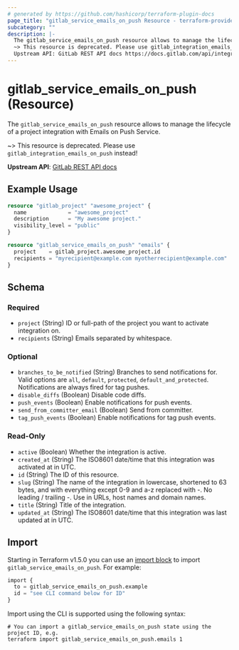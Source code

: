 ```yaml
---
# generated by https://github.com/hashicorp/terraform-plugin-docs
page_title: "gitlab_service_emails_on_push Resource - terraform-provider-gitlab"
subcategory: ""
description: |-
  The gitlab_service_emails_on_push resource allows to manage the lifecycle of a project integration with Emails on Push Service.
  ~> This resource is deprecated. Please use gitlab_integration_emails_on_push instead!
  Upstream API: GitLab REST API docs https://docs.gitlab.com/api/integrations/#emails-on-push
---
```


# gitlab_service_emails_on_push (Resource)

The `gitlab_service_emails_on_push` resource allows to manage the lifecycle of a project integration with Emails on Push Service.

~> This resource is deprecated. Please use `gitlab_integration_emails_on_push` instead!

**Upstream API**: [GitLab REST API docs](https://docs.gitlab.com/api/integrations/#emails-on-push)

## Example Usage

```terraform
resource "gitlab_project" "awesome_project" {
  name             = "awesome_project"
  description      = "My awesome project."
  visibility_level = "public"
}

resource "gitlab_service_emails_on_push" "emails" {
  project    = gitlab_project.awesome_project.id
  recipients = "myrecipient@example.com myotherrecipient@example.com"
}
```

<!-- schema generated by tfplugindocs -->
## Schema

### Required

- `project` (String) ID or full-path of the project you want to activate integration on.
- `recipients` (String) Emails separated by whitespace.

### Optional

- `branches_to_be_notified` (String) Branches to send notifications for. Valid options are `all`, `default`, `protected`, `default_and_protected`. Notifications are always fired for tag pushes.
- `disable_diffs` (Boolean) Disable code diffs.
- `push_events` (Boolean) Enable notifications for push events.
- `send_from_committer_email` (Boolean) Send from committer.
- `tag_push_events` (Boolean) Enable notifications for tag push events.

### Read-Only

- `active` (Boolean) Whether the integration is active.
- `created_at` (String) The ISO8601 date/time that this integration was activated at in UTC.
- `id` (String) The ID of this resource.
- `slug` (String) The name of the integration in lowercase, shortened to 63 bytes, and with everything except 0-9 and a-z replaced with -. No leading / trailing -. Use in URLs, host names and domain names.
- `title` (String) Title of the integration.
- `updated_at` (String) The ISO8601 date/time that this integration was last updated at in UTC.

## Import

Starting in Terraform v1.5.0 you can use an [import block](https://developer.hashicorp.com/terraform/language/import) to import `gitlab_service_emails_on_push`. For example:
```terraform
import {
  to = gitlab_service_emails_on_push.example
  id = "see CLI command below for ID"
}
```

Import using the CLI is supported using the following syntax:

```shell
# You can import a gitlab_service_emails_on_push state using the project ID, e.g.
terraform import gitlab_service_emails_on_push.emails 1
```
